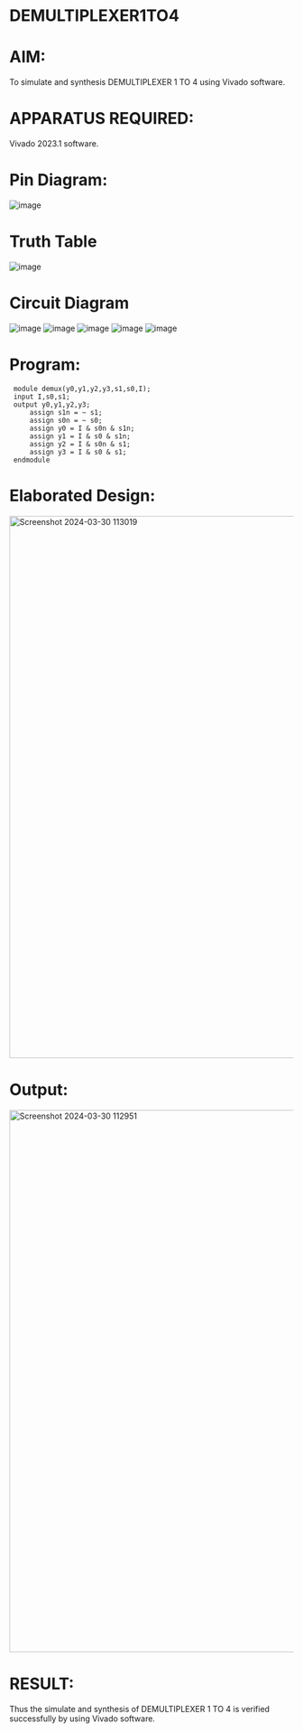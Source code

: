 # DEMULTIPLEXER1TO4
# AIM:
To simulate and synthesis DEMULTIPLEXER 1 TO 4 using Vivado software.
# APPARATUS REQUIRED:
Vivado 2023.1 software.
# Pin Diagram:
![image](https://github.com/RESMIRNAIR/DEMULTIPLEXER1TO4/assets/154305926/b6d81e6c-81ec-4f91-ae42-832a68f8facc)
# Truth Table
![image](https://github.com/RESMIRNAIR/DEMULTIPLEXER1TO4/assets/154305926/bb0a83c7-b4f3-463b-b422-f2ff65b1a0ee)
# Circuit Diagram
![image](https://github.com/RESMIRNAIR/DEMULTIPLEXER1TO4/assets/154305926/dcd56444-97dd-454b-bddf-c7472c4af1de)
![image](https://github.com/RESMIRNAIR/DEMULTIPLEXER1TO4/assets/154305926/03fbbbdf-8ae3-4653-8047-7d4cbf555ccb)
![image](https://github.com/RESMIRNAIR/DEMULTIPLEXER1TO4/assets/154305926/f48cc07d-c76f-4d1c-8907-11e99711b751)
![image](https://github.com/RESMIRNAIR/DEMULTIPLEXER1TO4/assets/154305926/a3075cf9-55ba-4478-b20c-c7128badef04)
![image](https://github.com/RESMIRNAIR/DEMULTIPLEXER1TO4/assets/154305926/e07386db-69b3-4a5f-945f-b38929b801ea)
# Program:
     module demux(y0,y1,y2,y3,s1,s0,I);
     input I,s0,s1;
     output y0,y1,y2,y3;
         assign s1n = ~ s1;
         assign s0n = ~ s0;
         assign y0 = I & s0n & s1n;
         assign y1 = I & s0 & s1n;
         assign y2 = I & s0n & s1;
         assign y3 = I & s0 & s1;
     endmodule
# Elaborated Design:
<img width="960" alt="Screenshot 2024-03-30 113019" src="https://github.com/DeepanAnbazhagan/DEMULTIPLEXER1TO4/assets/164902865/2933fde0-8db4-4f5c-bbb6-a4175f30d6db">

# Output:
<img width="960" alt="Screenshot 2024-03-30 112951" src="https://github.com/DeepanAnbazhagan/DEMULTIPLEXER1TO4/assets/164902865/5ae7b88b-d5e1-4a3c-93fe-dd64e73574cd">

# RESULT:
Thus the simulate and synthesis of DEMULTIPLEXER 1 TO 4 is verified successfully by using Vivado software.

